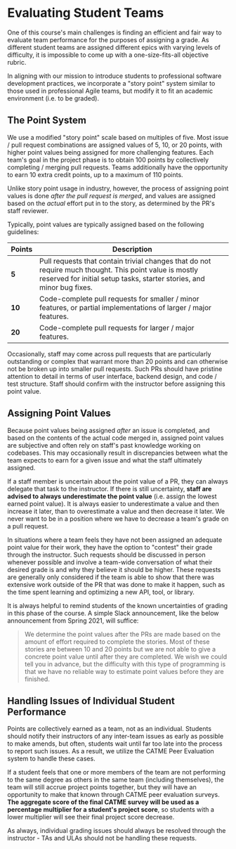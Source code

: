# Evaluating Student Teams

One of this course's main challenges is finding an efficient and fair way to evaluate team performance for the purposes of assigning a grade. As different student teams are assigned different epics with varying levels of difficulty, it is impossible to come up with a one-size-fits-all objective rubric.

In aligning with our mission to introduce students to professional software development practices, we incorporate a "story point" system similar to those used in professional Agile teams, but modify it to fit an academic environment (i.e. to be graded).

## The Point System

We use a modified "story point" scale based on multiples of five. Most issue / pull request combinations are assigned values of 5, 10, or 20 points, with higher point values being assigned for more challenging features. Each team's goal in the project phase is to obtain 100 points by collectively completing / merging pull requests. Teams additionally have the opportunity to earn 10 extra credit points, up to a maximum of 110 points.

Unlike story point usage in industry, however, the process of assigning point values is done *after the pull request is merged*, and values are assigned based on the *actual* effort put in to the story, as determined by the PR's staff reviewer.

Typically, point values are typically assigned based on the following guidelines:

| Points | Description |
|--------|-------------|
| **5** | Pull requests that contain trivial changes that do not require much thought. This point value is mostly reserved for initial setup tasks, starter stories, and minor bug fixes. |
| **10** | Code-complete pull requests for smaller / minor features, or partial implementations of larger / major features. |
| **20** | Code-complete pull requests for larger / major features. |

Occasionally, staff may come across pull requests that are particularly outstanding or complex that warrant more than 20 points and can otherwise not be broken up into smaller pull requests. Such PRs should have pristine attention to detail in terms of user interface, backend design, and code / test structure. Staff should confirm with the instructor before assigning this point value.

## Assigning Point Values

Because point values being assigned *after* an issue is completed, and based on the contents of the actual code merged in, assigned point values are subjective and often rely on staff's past knowledge working on codebases. This may occasionally result in discrepancies between what the team expects to earn for a given issue and what the staff ultimately assigned.

If a staff member is uncertain about the point value of a PR, they can always delegate that task to the instructor. If there is still uncertainty, **staff are advised to always underestimate the point value** (i.e. assign the lowest earned point value). It is always easier to underestimate a value and then increase it later, than to overestimate a value and then decrease it later. We never want to be in a position where we have to decrease a team's grade on a pull request. 

In situations where a team feels they have not been assigned an adequate point value for their work, they have the option to "contest" their grade through the instructor. Such requests should be discussed in person whenever possible and involve a team-wide conversation of what their desired grade is and why they believe it should be higher. These requests are generally only considered if the team is able to show that there was extensive work outside of the PR that was done to make it happen, such as the time spent learning and optimizing a new API, tool, or library.

It is always helpful to remind students of the known uncertainties of grading in this phase of the course. A simple Slack announcement, like the below announcement from Spring 2021, will suffice: 

> We determine the point values after the PRs are made based on the amount of effort required to complete the stories. Most of these stories are between 10 and 20 points but we are not able to give a concrete point value until after they are completed. We wish we could tell you in advance, but the difficulty with this type of programming is that we have no reliable way to estimate point values before they are finished.

## Handling Issues of Individual Student Performance

Points are collectively earned as a team, not as an individual. Students should notify their instructors of any inter-team issues as early as possible to make amends, but often, students wait until far too late into the process to report such issues. As a result, we utilize the CATME Peer Evaluation system to handle these cases.

If a student feels that one or more members of the team are not performing to the same degree as others in the same team (including themselves), the team will still accrue project points together, but they will have an opportunity to make that known through CATME peer evaluation surveys. **The aggregate score of the final CATME survey will be used as a percentage multiplier for a student's project score**, so students with a lower multiplier will see their final project score decrease.

As always, individual grading issues should always be resolved through the instructor - TAs and ULAs should not be handling these requests.
